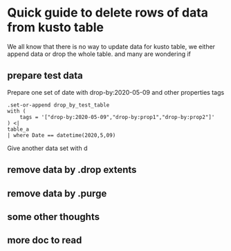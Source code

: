 # Quick guide to delete rows of data from kusto table

We all know that there is no way to update data for kusto table, we either append data or drop the whole table. and many are wondering if 

## prepare test data 

Prepare one set of date with drop-by:2020-05-09 and other properties tags
```kusto 
.set-or-append drop_by_test_table
with (
    tags = '["drop-by:2020-05-09","drop-by:prop1","drop-by:prop2"]'
) <| 
table_a 
| where Date == datetime(2020,5,09)
```

Give another data set with d

## remove data by .drop extents

## remove data by .purge

## some other thoughts 

## more doc to read
